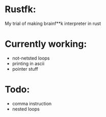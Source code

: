 # Rustfk:
My trial of making brainf**k interpreter in rust

# Currently working:
- not-netsted loops
- printing in ascii
- pointer stuff

# Todo:
- comma instruction
- nested loops
